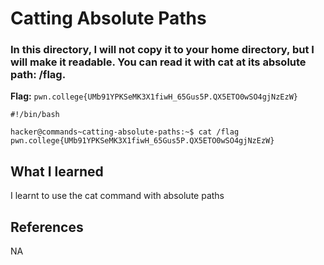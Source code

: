 # Catting Absolute Paths

### In this directory, I will not copy it to your home directory, but I will make it readable. You can read it with cat at its absolute path: /flag.

**Flag:** `pwn.college{UMb91YPKSeMK3X1fiwH_65Gus5P.QX5ETO0wSO4gjNzEzW}`

```
#!/bin/bash

hacker@commands~catting-absolute-paths:~$ cat /flag
pwn.college{UMb91YPKSeMK3X1fiwH_65Gus5P.QX5ETO0wSO4gjNzEzW}
```

## What I learned

I learnt to use the cat command with absolute paths

## References

NA

